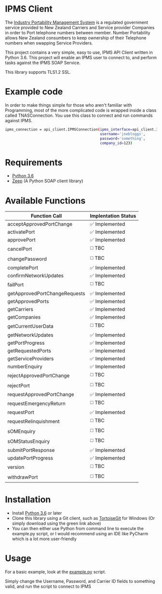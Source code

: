 # IPMS Client

The [Industry Portability Management System](https://www.tcf.org.nz/industry/numbering/number-portability/access-to-ipms/) is a regulated government service provided to New Zealand Carriers and Service provider Companies in order to Port telephone numbers between member. Number Portability allows New Zealand consumbers to keep ownership of their Telephone numbers when swapping Service Providers.

This project contains a very simple, easy to use, IPMS API Client written in Python 3.6. This project will enable an IPMS user to connect to, and perform tasks against the IPMS SOAP Service.

This library supports TLS1.2 SSL.


# Example code

In order to make things simple for those who aren't familiar with Programming, most of the more complicated code is wrapped inside a class called TNASConnection. You use this class to connect and run commands against IPMS.

```sh
ipms_connection = api_client.IPMSConnection(ipms_interface=api_client.IPMS_TRAIN,
                                            username='joebloggs',
                                            password='something',
                                            company_id=123)
```

# Requirements

  - [Python 3.6](https://www.python.org/downloads/release/python-360/)
  - [Zeep](http://docs.python-zeep.org/en/master/) (A Python SOAP client library)


# Available Functions

| Function Call  | Implentation Status |
| ------------- | ------------- |
| acceptApprovedPortChange | :white_check_mark: Implemented |
| activatePort | :white_check_mark: Implemented |
| approvePort | :white_check_mark: Implemented |
| cancelPort | :white_medium_square: TBC |
| changePassword | :white_medium_square: TBC |
| completePort | :white_check_mark: Implemented |
| confirmNetworkUpdates | :white_check_mark: Implemented |
| failPort | :white_medium_square: TBC |
| getApprovedPortChangeRequests | :white_check_mark: Implemented |
| getApprovedPorts | :white_check_mark: Implemented |
| getCarriers | :white_check_mark: Implemented |
| getCompanies | :white_check_mark: Implemented |
| getCurrentUserData | :white_medium_square: TBC |
| getNetworkUpdates | :white_check_mark: Implemented |
| getPortProgress | :white_check_mark: Implemented |
| getRequestedPorts | :white_check_mark: Implemented |
| getServiceProviders | :white_check_mark: Implemented |
| numberEnquiry | :white_check_mark: Implemented |
| rejectApprovedPortChange | :white_medium_square: TBC |
| rejectPort | :white_medium_square: TBC |
| requestApprovedPortChange | :white_check_mark: Implemented |
| requestEmergencyReturn | :white_medium_square: TBC |
| requestPort | :white_check_mark: Implemented |
| requestRelinquishment | :white_medium_square: TBC |
| sOMEnquiry | :white_medium_square: TBC |
| sOMStatusEnquiry | :white_medium_square: TBC |
| submitPortResponse | :white_check_mark: Implemented |
| updatePortProgress | :white_check_mark: Implemented |
| version | :white_medium_square: TBC |
| withdrawPort | :white_medium_square: TBC |


# Installation

  - Install [Python 3.6](https://www.python.org/downloads/release/python-360/) or later
  - Clone this library using a Git client, such as [TortoiseGit](https://tortoisegit.org/) for Windows (Or simply download using the green link above)
  - You can then either use Python from command line to execute the example.py script, or I would recommend using an IDE like PyCharm which is a lot more user-friendly


# Usage

For a basic example, look at the [example.py](example.py) script.

Simply change the Username, Password, and Carrier ID fields to something valid, and run the script to connect to IPMS

